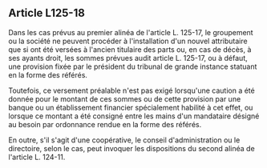 Article L125-18
----
Dans les cas prévus au premier alinéa de l'article L. 125-17, le groupement ou
la société ne peuvent procéder à l'installation d'un nouvel attributaire que si
ont été versées à l'ancien titulaire des parts ou, en cas de décès, à ses ayants
droit, les sommes prévues audit article L. 125-17, ou à défaut, une provision
fixée par le président du tribunal de grande instance statuant en la forme des
référés.

Toutefois, ce versement préalable n'est pas exigé lorsqu'une caution a été
donnée pour le montant de ces sommes ou de cette provision par une banque ou un
établissement financier spécialement habilité à cet effet, ou lorsque ce montant
a été consigné entre les mains d'un mandataire désigné au besoin par ordonnance
rendue en la forme des référés.

En outre, s'il s'agit d'une coopérative, le conseil d'administration ou le
directoire, selon le cas, peut invoquer les dispositions du second alinéa de
l'article L. 124-11.
